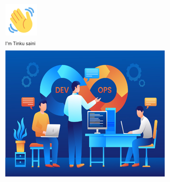 <div id="header" align="left">
  <img src="https://github.com/tinkusaini13/tinkusaini13/blob/main/Hello.gif" width="100"/> <p>I'm Tinku saini</p>
</div>

<div id="header" align="center">
  <img src="https://github.com/tinkusaini13/tinkusaini13/blob/main/devops.jpg"  width="720" height="400"/>
</div>

